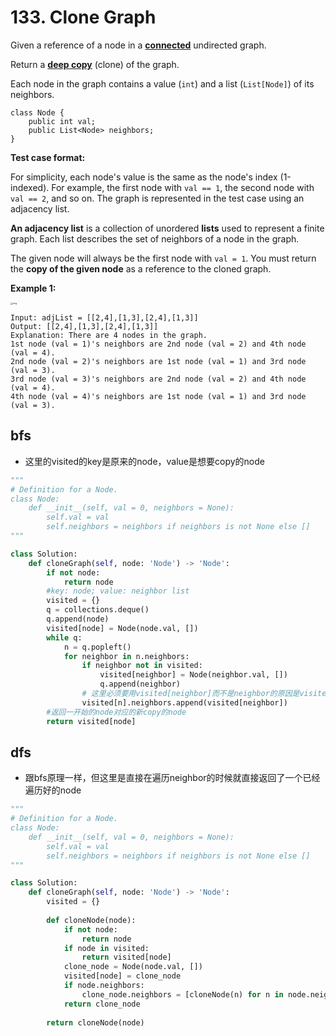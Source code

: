 # 133. Clone Graph

Given a reference of a node in a **[connected](https://en.wikipedia.org/wiki/Connectivity_(graph_theory)#Connected_graph)** undirected graph.

Return a [**deep copy**](https://en.wikipedia.org/wiki/Object_copying#Deep_copy) (clone) of the graph.

Each node in the graph contains a value (`int`) and a list (`List[Node]`) of its neighbors.

```
class Node {
    public int val;
    public List<Node> neighbors;
}
```

 

**Test case format:**

For simplicity, each node's value is the same as the node's index (1-indexed). For example, the first node with `val == 1`, the second node with `val == 2`, and so on. The graph is represented in the test case using an adjacency list.

**An adjacency list** is a collection of unordered **lists** used to represent a finite graph. Each list describes the set of neighbors of a node in the graph.

The given node will always be the first node with `val = 1`. You must return the **copy of the given node** as a reference to the cloned graph.

 

**Example 1:**

<img src="https://assets.leetcode.com/uploads/2019/11/04/133_clone_graph_question.png" alt="img" style="zoom: 25%;" />

```
Input: adjList = [[2,4],[1,3],[2,4],[1,3]]
Output: [[2,4],[1,3],[2,4],[1,3]]
Explanation: There are 4 nodes in the graph.
1st node (val = 1)'s neighbors are 2nd node (val = 2) and 4th node (val = 4).
2nd node (val = 2)'s neighbors are 1st node (val = 1) and 3rd node (val = 3).
3rd node (val = 3)'s neighbors are 2nd node (val = 2) and 4th node (val = 4).
4th node (val = 4)'s neighbors are 1st node (val = 1) and 3rd node (val = 3).
```





## bfs

- 这里的visited的key是原来的node，value是想要copy的node

```python
"""
# Definition for a Node.
class Node:
    def __init__(self, val = 0, neighbors = None):
        self.val = val
        self.neighbors = neighbors if neighbors is not None else []
"""

class Solution:
    def cloneGraph(self, node: 'Node') -> 'Node':
        if not node:
            return node
        #key: node; value: neighbor list
        visited = {}
        q = collections.deque()
        q.append(node)
        visited[node] = Node(node.val, [])
        while q:
            n = q.popleft()
            for neighbor in n.neighbors:
                if neighbor not in visited:
                    visited[neighbor] = Node(neighbor.val, [])
                    q.append(neighbor)
                # 这里必须要用visited[neighbor]而不是neighbor的原因是visited的value的node的neighbors必须是新生成的neighbor，这些neighbor之后也会被更新，因为是被作为对象传入的
                visited[n].neighbors.append(visited[neighbor])
        #返回一开始的node对应的新copy的node
        return visited[node]
```



## dfs

- 跟bfs原理一样，但这里是直接在遍历neighbor的时候就直接返回了一个已经遍历好的node

```python
"""
# Definition for a Node.
class Node:
    def __init__(self, val = 0, neighbors = None):
        self.val = val
        self.neighbors = neighbors if neighbors is not None else []
"""

class Solution:
    def cloneGraph(self, node: 'Node') -> 'Node':
        visited = {}
        
        def cloneNode(node):
            if not node:
                return node
            if node in visited:
                return visited[node]
            clone_node = Node(node.val, [])
            visited[node] = clone_node
            if node.neighbors:
                clone_node.neighbors = [cloneNode(n) for n in node.neighbors]
            return clone_node
        
        return cloneNode(node)
        
```



